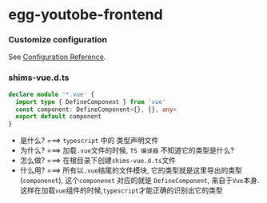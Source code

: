 # egg-youtobe-frontend

### Customize configuration
See [Configuration Reference](https://cli.vuejs.org/config/).

### shims-vue.d.ts
```ts
declare module '*.vue' {
  import type { DefineComponent } from 'vue'
  const component: DefineComponent<{}, {}, any>
  export default component
}
```
- 是什么? ===> `typescript` 中的 类型声明文件
- 为什么? ===> 加载`.vue`文件的时候, `TS 编译器` 不知道它的类型是什么? 
- 怎么做? ===> 在根目录下创建`shims-vue.d.ts`文件
- 什么用? ===> 所有以`.vue`结尾的文件模块, 它的类型就是这里导出的类型(`componenet`), 这个`componenet` 对应的就是 `DefineComponent`, 来自于`Vue`本身. 这样在加载`vue`组件的时候,`typescript`才能正确的识别出它的类型